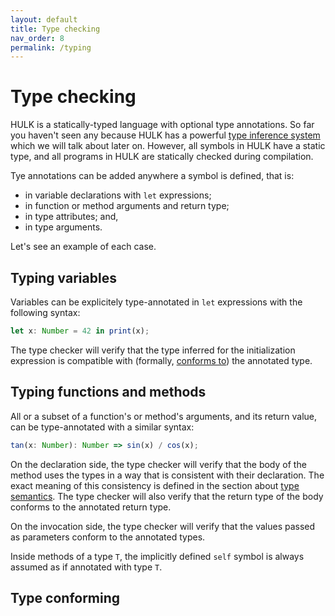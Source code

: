 ```yaml
---
layout: default
title: Type checking
nav_order: 8
permalink: /typing
---
```


# Type checking

HULK is a statically-typed language with optional type annotations. So far you haven't seen any because HULK has a powerful [type inference system](/inference) which we will talk about later on. However, all symbols in HULK have a static type, and all programs in HULK are statically checked during compilation.

Tye annotations can be added anywhere a symbol is defined, that is:

- in variable declarations with `let` expressions;
- in function or method arguments and return type;
- in type attributes; and,
- in type arguments.

Let's see an example of each case.

## Typing variables

Variables can be explicitely type-annotated in `let` expressions with the following syntax:

```js
let x: Number = 42 in print(x);
```

The type checker will verify that the type inferred for the initialization expression is compatible with (formally, [conforms to](/#type-conforming)) the annotated type.

## Typing functions and methods

All or a subset of a function's or method's arguments, and its return value, can be type-annotated with a similar syntax:

```js
tan(x: Number): Number => sin(x) / cos(x);
```

On the declaration side, the type checker will verify that the body of the method uses the types in a way that is consistent with their declaration. The exact meaning of this consistency is defined in the section about [type semantics](/type_semantics). The type checker will also verify that the return type of the body conforms to the annotated return type.

On the invocation side, the type checker will verify that the values passed as parameters conform to the annotated types.

Inside methods of a type `T`, the implicitly defined `self` symbol is always assumed as if annotated with type `T`.

## Type conforming